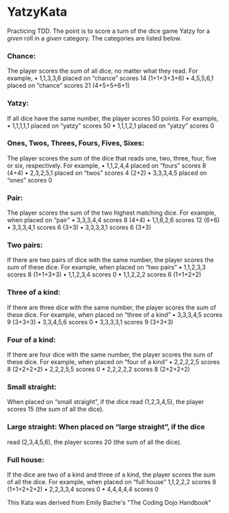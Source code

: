 # YatzyKata

Practicing TDD.  The point is to score a turn of the dice game Yatzy for a _given_ roll in a _given_ category.  The categories are listed below.

### Chance: 
The player scores the sum of all dice, no matter what
they read. For example,
• 1,1,3,3,6 placed on “chance” scores 14 (1+1+3+3+6)
• 4,5,5,6,1 placed on “chance” scores 21 (4+5+5+6+1)
### Yatzy: 
If all dice have the same number, the player scores 50
points. For example,
• 1,1,1,1,1 placed on “yatzy” scores 50
• 1,1,1,2,1 placed on “yatzy” scores 0
### Ones, Twos, Threes, Fours, Fives, Sixes: 
The player scores
the sum of the dice that reads one, two, three, four, five or six,
respectively. For example,
• 1,1,2,4,4 placed on “fours” scores 8 (4+4)
• 2,3,2,5,1 placed on “twos” scores 4 (2+2)
• 3,3,3,4,5 placed on “ones” scores 0
### Pair: 
The player scores the sum of the two highest matching
dice. For example, when placed on “pair”
• 3,3,3,4,4 scores 8 (4+4)
• 1,1,6,2,6 scores 12 (6+6)
• 3,3,3,4,1 scores 6 (3+3)
• 3,3,3,3,1 scores 6 (3+3)
### Two pairs: 
If there are two pairs of dice with the same
number, the player scores the sum of these dice. For example,
when placed on “two pairs”
• 1,1,2,3,3 scores 8 (1+1+3+3)
• 1,1,2,3,4 scores 0
• 1,1,2,2,2 scores 6 (1+1+2+2)
### Three of a kind: 
If there are three dice with the same number,
the player scores the sum of these dice. For example, when
placed on “three of a kind”
• 3,3,3,4,5 scores 9 (3+3+3)
• 3,3,4,5,6 scores 0
• 3,3,3,3,1 scores 9 (3+3+3)
### Four of a kind: 
If there are four dice with the same number,
the player scores the sum of these dice. For example, when
placed on “four of a kind”
• 2,2,2,2,5 scores 8 (2+2+2+2)
• 2,2,2,5,5 scores 0
• 2,2,2,2,2 scores 8 (2+2+2+2)
### Small straight: 
When placed on “small straight”, if the dice
read (1,2,3,4,5), the player scores 15 (the sum of all the dice).
### Large straight: When placed on “large straight”, if the dice
read (2,3,4,5,6), the player scores 20 (the sum of all the dice).
### Full house: 
If the dice are two of a kind and three of a kind,
the player scores the sum of all the dice. For example, when
placed on “full house”
1,1,2,2,2 scores 8 (1+1+2+2+2)
• 2,2,3,3,4 scores 0
• 4,4,4,4,4 scores 0


This Kata was derived from Emily Bache's "The Coding Dojo Handbook"
